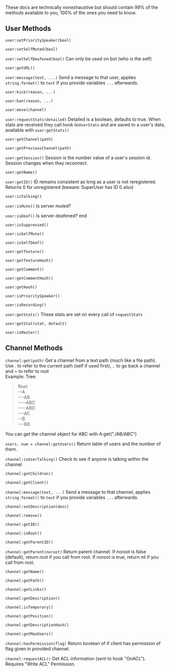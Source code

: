 These docs are technically nonexhaustive but should contain 99% of the methods available to you, 100% of the ones you need to know.
## User Methods
`user:setPrioritySpeaker(bool)`

`user:setSelfMuted(bool)`

`user:setSelfDeafened(bool)` Can only be used on bot (who is the self)

`user:getURL()`

`user:message(text, ...)` Send a message to that user, applies `string.format()` to `text` if you provide variables `...` afterwards.

`user:kick(reason, ...)`

`user:ban(reason, ...)`

`user:move(channel)`

`user:requestStats(detailed)` Detailed is a boolean, defaults to true. When stats are received they call hook `OnUserStats` and are saved to a user's data, available with `user:getStats()`

`user:getChannel(path)`

`user:getPreviousChannel(path)`

`user:getSession()` Session is the number value of a user's session id. Session changes when they reconnect.

`user:getName()`

`user:getID()` ID remains consistent as long as a user is not reregistered. Returns 0 for unregistered (beware: SuperUser has ID 0 also)

`user:isTalking()`

`user:isMute()` Is server muted?

`user:isDeaf()` Is server deafened?
end

`user:isSuppressed()`

`user:isSelfMute()`

`user:isSelfDeaf()`

`user:getTexture()`

`user:getTextureHash()`

`user:getComment()`

`user:getCommentHash()`

`user:getHash()`

`user:isPrioritySpeaker()`

`user:isRecording()`

`user:getStats()` These stats are set on every call of `requestStats`

`user:getStat(stat, default)`

`user:isMaster()`


## Channel Methods
`channel:get(path)` Get a channel from a text path (much like a file path).  
Use . to refer to the current path (self if used first), .. to go back a channel and ~ to refer to root  
Example: Tree:
>Root  
>--A  
>---AB  
>----ABC  
>----ABD   
>---AC    
>--B  
>---BB

You can get the channel object for ABC with A:get("./AB/ABC")

`users, num = channel:getUsers()` Return table of users and the number of them.

`channel:isUserTalking()` Check to see if anyone is talking within the channel

`channel:getChildren()`

`channel:getClient()`
 
`channel:message(text, ...)` Send a message to that channel, applies `string.format()` to `text` if you provide variables `...` afterwards.

`channel:setDescription(desc)`

`channel:remove()`

`channel:getID()`

`channel:isRoot()`

`channel:getParentID()`

`channel:getParent(noroot)` Return parent channel. If noroot is false (default), return root if you call from root. If noroot is true, return nil if you call from root.

`channel:getName()`

`channel:getPath()`

`channel:getLinks()`

`channel:getDescription()`

`channel:isTemporary()`

`channel:getPosition()`

`channel:getDescriptionHash()`

`channel:getMaxUsers()`

`channel:hasPermission(flag)` Return boolean of if client has permission of flag given in provided channel.

`channel:requestACL()` Get ACL information (sent to hook "OnACL"). Requires "Write ACL" Permission.
